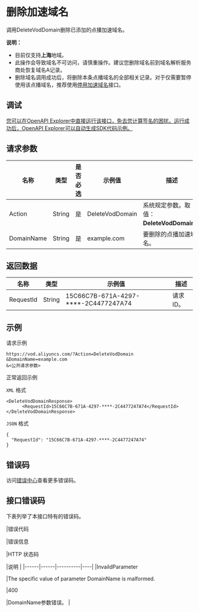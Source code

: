 # 删除加速域名

调用DeleteVodDomain删除已添加的点播加速域名。

**说明：**

-   目前仅支持**上海**地域。
-   此操作会导致域名不可访问，请慎重操作。建议您删除域名前到域名解析服务商处恢复域名A记录。
-   删除域名调用成功后，将删除本条点播域名的全部相关记录。对于仅需要暂停使用该点播域名，推荐使用[停用加速域名](~~120208~~)接口。

## 调试

[您可以在OpenAPI Explorer中直接运行该接口，免去您计算签名的困扰。运行成功后，OpenAPI Explorer可以自动生成SDK代码示例。](https://api.aliyun.com/#product=vod&api=DeleteVodDomain&type=RPC&version=2017-03-21)

## 请求参数

|名称|类型|是否必选|示例值|描述|
|--|--|----|---|--|
|Action|String|是|DeleteVodDomain|系统规定参数。取值：**DeleteVodDomain**。 |
|DomainName|String|是|example.com|要删除的点播加速域名。 |

## 返回数据

|名称|类型|示例值|描述|
|--|--|---|--|
|RequestId|String|15C66C7B-671A-4297-\*\*\*\*-2C4477247A74|请求ID。 |

## 示例

请求示例

```
https://vod.aliyuncs.com/?Action=DeleteVodDomain
&DomainName=example.com
&<公共请求参数>
```

正常返回示例

`XML` 格式

```
<DeleteVodDomainResponse>
      <RequestId>15C66C7B-671A-4297-****-2C4477247A74</RequestId>
</DeleteVodDomainResponse>
```

`JSON` 格式

```
{
  "RequestId": "15C66C7B-671A-4297-****-2C4477247A74"
}
```

## 错误码

访问[错误中心](https://error-center.aliyun.com/status/product/vod)查看更多错误码。

## 接口错误码

下表列举了本接口特有的错误码。

|错误代码

|错误信息

|HTTP 状态码

|说明 |
|------|------|----------|----|
|InvaildParameter

|The specific value of parameter DomainName is malformed.

|400

|DomainName参数错误。 |

